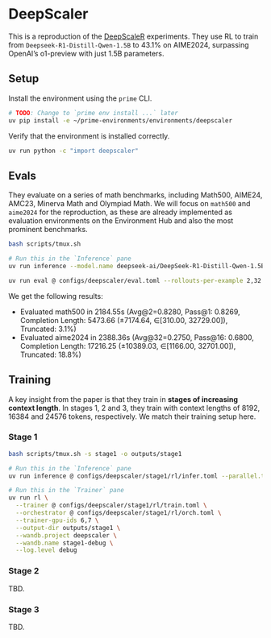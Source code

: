 # DeepScaler

This is a reproduction of the [DeepScaleR](https://pretty-radio-b75.notion.site/DeepScaleR-Surpassing-O1-Preview-with-a-1-5B-Model-by-Scaling-RL-19681902c1468005bed8ca303013a4e2) experiments. They use RL to train from `Deepseek-R1-Distill-Qwen-1.5B` to 43.1% on AIME2024, surpassing OpenAI’s o1-preview with just 1.5B parameters.

## Setup

Install the environment using the `prime` CLI.

```bash
# TODO: Change to `prime env install ...` later
uv pip install -e ~/prime-environments/environments/deepscaler
```

Verify that the environment is installed correctly.

```bash
uv run python -c "import deepscaler"
```

## Evals

They evaluate on a series of math benchmarks, including Math500, AIME24, AMC23, Minerva Math and Olympiad Math. We will focus on `math500` and `aime2024` for the reproduction, as these are already implemented as evaluation environments on the Environment Hub and also the most prominent benchmarks.

```bash
bash scripts/tmux.sh
```

```bash
# Run this in the `Inference` pane
uv run inference --model.name deepseek-ai/DeepSeek-R1-Distill-Qwen-1.5B --max-model-len 32768
```

```bash
uv run eval @ configs/deepscaler/eval.toml --rollouts-per-example 2,32
```

We get the following results:
- Evaluated math500 in 2184.55s (Avg@2=0.8280, Pass@1: 0.8269, Completion Length: 5473.66 (±7174.64, ∈[310.00, 32729.00]), Truncated: 3.1%)
- Evaluated aime2024 in 2388.36s (Avg@32=0.2750, Pass@16: 0.6800, Completion Length: 17216.25 (±10389.03, ∈[1166.00, 32701.00]), Truncated: 18.8%)

## Training

A key insight from the paper is that they train in **stages of increasing context length**. In stages 1, 2 and 3, they train with context lengths of 8192, 16384 and 24576 tokens, respectively. We match their training setup here.

### Stage 1

```bash
bash scripts/tmux.sh -s stage1 -o outputs/stage1
```

```bash
# Run this in the `Inference` pane
uv run inference @ configs/deepscaler/stage1/rl/infer.toml --parallel.tp 2 --parallel.dp 3 --max-model-len 16384
```

```bash
# Run this in the `Trainer` pane
uv run rl \
  --trainer @ configs/deepscaler/stage1/rl/train.toml \
  --orchestrator @ configs/deepscaler/stage1/rl/orch.toml \
  --trainer-gpu-ids 6,7 \
  --output-dir outputs/stage1 \
  --wandb.project deepscaler \
  --wandb.name stage1-debug \
  --log.level debug
```

### Stage 2

TBD.

### Stage 3

TBD.